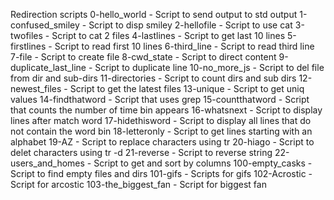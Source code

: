Redirection scripts
0-hello_world - Script to send output to std output
1-confused_smiley - Script to disp smiley
2-hellofile - Script to use cat
3-twofiles - Script to cat 2 files
4-lastlines - Script to get last 10 lines
5-firstlines - Script to read first 10 lines
6-third_line - Script to read third line
7-file - Script to create file
8-cwd_state - Script to direct content
9-duplicate_last_line - Script to duplicate line
10-no_more_js - Script to del file from dir and sub-dirs
11-directories - Script to count dirs and sub dirs
12-newest_files - Script to get the latest files
13-unique - Script to get uniq values
14-findthatword - Script that uses grep
15-countthatword - Script that counts the number of time bin appears
16-whatsnext - Script to display lines after match word
17-hidethisword - Script to display all lines that do not contain the word bin
18-letteronly - Script to get lines starting with an alphabet
19-AZ - Script to replace characters using tr
20-hiago - Script to delet characters using tr -d
21-reverse - Script to reverse string
22-users_and_homes - Script to get and sort by columns
100-empty_casks - Script to find empty files and dirs
101-gifs - Scripts for gifs
102-Acrostic - Script for arcostic
103-the_biggest_fan - Script for biggest fan